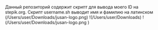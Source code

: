 Данный репозиторий содержит скрипт для вывода моего ID на stepik.org.
Cкрипт username.sh выводит имя и фамилию на латинском
(/Users/user/Downloads/jusan-logo.png)
!(/Users/user/Downloads)
!(/Users/user/Downloads/jusan-logo.png
)
